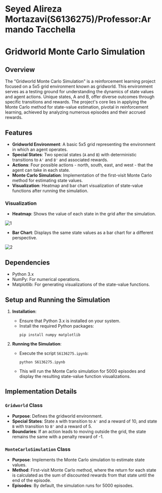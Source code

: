 # Seyed Alireza Mortazavi(S6136275)/Professor:Armando Tacchella

# Gridworld Monte Carlo Simulation

## Overview
The "Gridworld Monte Carlo Simulation" is a reinforcement learning project focused on a 5x5 grid environment known as gridworld. This environment serves as a testing ground for understanding the dynamics of state values and agent actions. Unique states, A and B, offer diverse outcomes through specific transitions and rewards. The project's core lies in applying the Monte Carlo method for state-value estimation, pivotal in reinforcement learning, achieved by analyzing numerous episodes and their accrued rewards.

## Features

- **Gridworld Environment**: A basic 5x5 grid representing the environment in which an agent operates.
- **Special States**: Two special states (`A` and `B`) with deterministic transitions to `A'` and `B'` and associated rewards.
- **Actions**: Four possible actions - north, south, east, and west - that the agent can take in each state.
- **Monte Carlo Simulation**: Implementation of the first-visit Monte Carlo method for estimating state values.
- **Visualization**: Heatmap and bar chart visualization of state-value functions after running the simulation.
  
### Visualization

- **Heatmap**: Shows the value of each state in the grid after the simulation.
 
![1](https://github.com/AlirezaMortazavi/Artificial-Intelligence-1/assets/69080319/de4a0ffb-93fa-4f00-af7d-d34b72a5e63a)

- **Bar Chart**: Displays the same state values as a bar chart for a different perspective.
  
![2](https://github.com/AlirezaMortazavi/Artificial-Intelligence-1/assets/69080319/75bb9c49-82fb-424b-838d-d01dd955e790)

## Dependencies

- Python 3.x
- NumPy: For numerical operations.
- Matplotlib: For generating visualizations of the state-value functions.

## Setup and Running the Simulation

1. **Installation**:
   - Ensure that Python 3.x is installed on your system.
   - Install the required Python packages:
     ```
     pip install numpy matplotlib
     ```

2. **Running the Simulation**:
   - Execute the script `S6136275.ipynb`:
     ```
     python S6136275.ipynb
     ```
   - This will run the Monte Carlo simulation for 5000 episodes and display the resulting state-value function visualizations.

## Implementation Details

### `Gridworld` Class

- **Purpose**: Defines the gridworld environment.
- **Special States**: State `A` with transition to `A'` and a reward of 10, and state `B` with transition to `B'` and a reward of 5.
- **Boundaries**: If an action leads to moving outside the grid, the state remains the same with a penalty reward of -1.

### `MonteCarloSimulation` Class

- **Purpose**: Implements the Monte Carlo simulation to estimate state values.
- **Method**: First-visit Monte Carlo method, where the return for each state is calculated as the sum of discounted rewards from that state until the end of the episode.
- **Episodes**: By default, the simulation runs for 5000 episodes.



